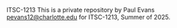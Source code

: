 ITSC-1213
This is a private repository by Paul Evans pevans12@charlotte.edu for ITSC-1213, Summer of 2025.
